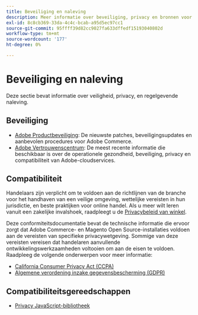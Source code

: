 ```yaml
---
title: Beveiliging en naleving
description: Meer informatie over beveiliging, privacy en bronnen voor naleving van de industriestandaarden voor uw Adobe Commerce- of Magento Open Source-project.
exl-id: 8c8cb369-33da-4c4c-bcab-a95d5ec97cc1
source-git-commit: 95ffff39d82cc9027fa633dffedf15193040802d
workflow-type: tm+mt
source-wordcount: '177'
ht-degree: 0%

---
```


# Beveiliging en naleving

Deze sectie bevat informatie over veiligheid, privacy, en regelgevende naleving.

## Beveiliging

- [Adobe Productbeveiliging](https://helpx.adobe.com/security.html): De nieuwste patches, beveiligingsupdates en aanbevolen procedures voor Adobe Commerce.
- [Adobe Vertrouwenscentrum](https://www.adobe.com/trust.html): De meest recente informatie die beschikbaar is over de operationele gezondheid, beveiliging, privacy en compatibiliteit van Adobe-cloudservices.

## Compatibiliteit

Handelaars zijn verplicht om te voldoen aan de richtlijnen van de branche voor het handhaven van een veilige omgeving, wettelijke vereisten in hun jurisdictie, en beste praktijken voor online handel. Als u meer wilt leren vanuit een zakelijke invalshoek, raadpleegt u de [Privacybeleid van winkel](https://experienceleague.adobe.com/docs/commerce-admin/start/compliance/privacy/privacy-policy.html).

Deze conformiteitsdocumentatie bevat de technische informatie die ervoor zorgt dat Adobe Commerce- en Magento Open Source-installaties voldoen aan de vereisten van specifieke privacywetgeving. Sommige van deze vereisten vereisen dat handelaren aanvullende ontwikkelingswerkzaamheden voltooien om aan de eisen te voldoen. Raadpleeg de volgende onderwerpen voor meer informatie:

- [California Consumer Privacy Act (CCPA)](privacy/ccpa.md)
- [Algemene verordening inzake gegevensbescherming (GDPR)](privacy/gdpr.md)

## Compatibiliteitsgereedschappen

- [Privacy JavaScript-bibliotheek](privacy/javascript-library.md)
